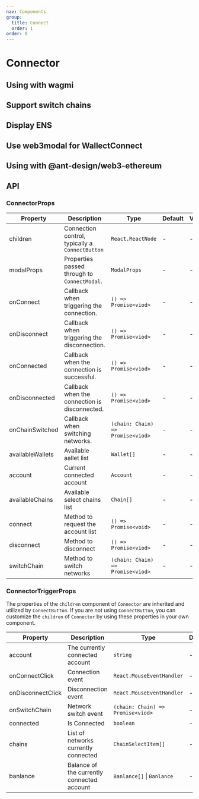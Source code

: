 ```yaml
---
nav: Components
group:
  title: Connect
  order: 1
order: 0
---
```


# Connector

## Using with wagmi

<code src="./demos/wagmi.tsx"></code>

## Support switch chains

<code src="./demos/chains.tsx"></code>

## Display ENS

<code src="./demos/name.tsx"></code>

## Use web3modal for WallectConnect

<code src="./demos/web3modal.tsx"></code>

## Using with @ant-design/web3-ethereum

<code src="./demos/ethereum.tsx"></code>

## API

### ConnectorProps

| Property | Description | Type | Default | Version |
| --- | --- | --- | --- | --- |
| children | Connection control, typically a `ConnectButton` | `React.ReactNode` | - | - |
| modalProps | Properties passed through to `ConnectModal`. | `ModalProps` | - | - |
| onConnect | Callback when triggering the connection. | `() => Promise<viod>` | - | - |
| onDisconnect | Callback when triggering the disconnection. | `() => Promise<viod>` | - | - |
| onConnected | Callback when the connection is successful. | `() => Promise<viod>` | - | - |
| onDisconnected | Callback when the connection is disconnected. | `() => Promise<viod>` | - | - |
| onChainSwitched | Callback when switching networks. | `(chain: Chain) => Promise<viod>` | - | - |
| availableWallets | Available aallet list | `Wallet[]` | - | - |
| account | Current connected account | `Account` | - | - |
| availableChains | Available select chains list | `Chain[]` | - | - |
| connect | Method to request the account list | `() => Promise<void>` | - | - |
| disconnect | Method to disconnect | `() => Promise<viod>` | - | - |
| switchChain | Method to switch networks | `(chain: Chain) => Promise<viod>` | - | - |

### ConnectorTriggerProps

The properties of the `children` component of `Connector` are inherited and utilized by `ConnectButton`. If you are not using `ConnectButton`, you can customize the `children` of `Connector` by using these properties in your own component.

| Property | Description | Type | Default | Version |
| --- | --- | --- | --- | --- |
| account | The currently connected account | `string` | - | - |
| onConnectClick | Connection event | `React.MouseEventHandler` | - | - |
| onDisconnectClick | Disconnection event | `React.MouseEventHandler` | - | - |
| onSwitchChain | Network switch event | `(chain: Chain) => Promise<viod>` | - | - |
| connected | Is Connected | `boolean` | - | - |
| chains | List of networks currently connected | `ChainSelectItem[]` | - | - |
| banlance | Balance of the currently connected account | `Banlance[]` \| `Banlance` | - | - |

